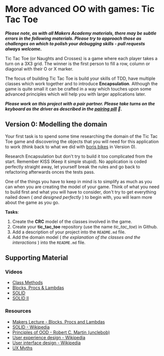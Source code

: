 # More advanced OO with games: Tic Tac Toe

***Please note, as with all Makers Academy materials, there may be subtle errors in the following materials.  Please try to approach those as challenges on which to polish your debugging skills - pull requests always welcome.***

Tic Tac Toe (or Naughts and Crosses) is a game where each player takes a turn on a 3X3 grid. The winner is the first person to fill a row, column or diagonal with their O or X marker.

The focus of building Tic Tac Toe is build your skills of TDD, have multiple classes which work together and to introduce **Encapsulation**. Although the game is quite small it can be crafted in a way which touches upon some advanced principles which will help you with larger applications later.

***Please work on this project with a pair partner. Please take turns on the keyboard as the driver as described in the [pairing pill](pills/pairing.md) :pill:.***


## Version 0: Modelling the domain

Your first task is to spend some time researching the domain of the Tic Tac Toe game and discovering the objects that you will need for this application to work (think back to what we did with [boris bikes](/boris_bikes.md) in Version 0).

Research Encapsulation but don't try to build it too complicated from the start. Remember KISS (Keep it simple stupid). No application is coded perfectly straight away, let yourself break the rules and go back to refactoring afterwards onces the tests pass.

One of the things you have to keep in mind is to simplify as much as you can when you are creating the model of your game. Think of what you need to build first and what you will have to consider, don't try to get everything nailed down ( _and designed perfectly_ ) to begin with, you will learn more about the game as you go.

**Tasks**:

1. Create the **CRC** model of the classes involved in the game.
2. Create your **tic_tac_toe** repository (use the name _tic_tac_toe_) in Github.
3. Add a description of your project into the `README.md` file.
4. Add the domain model ( _the explanation of the classes and the interactions_ ) into the `README.md` file.




## Supporting Material

### Videos

- [Class Methods](https://www.youtube.com/watch?v=_I6ft00Ep9c)
- [Blocks, Procs &amp; Lambdas](https://www.youtube.com/watch?v=2HTR4oOZ9iM)
- [SOLID](https://www.youtube.com/watch?v=dBMcKzlfgSk)
- [SOLID II](https://www.youtube.com/watch?v=x-bX66IzcWM)

### Resources

- [Makers Lecture - Blocks, Procs and Lambdas](https://www.youtube.com/watch?v=2HTR4oOZ9iM)
- [SOLID - Wikipedia](https://en.wikipedia.org/wiki/Solid_(object-oriented_design))
- [Principles of OOD - Robert C. Martin (unclebob)](http://www.butunclebob.com/ArticleS.UncleBob.PrinciplesOfOod)
- [User experience design - Wikipedia](https://en.wikipedia.org/wiki/User_experience_design)
- [User interface design - Wikipedia](https://en.wikipedia.org/wiki/User_interface_design)
- [UX Myths](http://uxmyths.com)